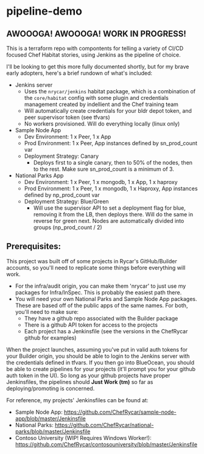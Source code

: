 # pipeline-demo

## AWOOOGA! AWOOOGA! WORK IN PROGRESS!

This is a terraform repo with compontents for telling a variety of CI/CD focused Chef Habitat stories, using Jenkins as the pipeline of choice. 

I'll be looking to get this more fully documented shortly, but for my brave early adopters, here's a brief rundown of what's included:

* Jenkins server
  * Uses the `nrycar/jenkins` habitat package, which is a combination of the `core/habitat` config with some plugin and credentials management created by indellient and the Chef training team
  * Will automatically create credentials for your bldr depot token, and peer supervisor token (see tfvars)
  * No workers provisioned. Will do everything locally (linux only)
* Sample Node App
  * Dev Environment: 1 x Peer, 1 x App
  * Prod Environment: 1 x Peer, App instances defined by sn_prod_count var
  * Deployment Strategy: Canary
    * Deploys first to a single canary, then to 50% of the nodes, then to the rest. Make sure sn_prod_count is a minimum of 3.
* National Parks App
  * Dev Environment: 1 x Peer, 1 x mongodb, 1 x App, 1 x haproxy
  * Prod Environment: 1 x Peer, 1 x mongodb, 1 x Haproxy, App instances defined by np_prod_count var
  * Deployment Strategy: Blue/Green
    * Will use the supervisor API to set a deployment flag for blue, removing it from the LB, then deploys there. Will do the same in reverse for green next. Nodes are automatically divided into groups (np_prod_count / 2)

## Prerequisites:

This project was built off of some projects in Rycar's GitHub/Builder accounts, so you'll need to replicate some things before everything will work.

* For the infra/audit origin, you can make them 'nrycar' to just use my packages for Infra/InSpec. This is probably the easiest path there.
* You will need your own National Parks and Sample Node App packages. These are based off of the public apps of the same names. For both, you'll need to make sure:
  * They have a github repo associated with the Builder package
  * There is a github API token for access to the projects
  * Each project has a Jenkinsfile (see the versions in the ChefRycar github for examples)

When the project launches, assuming you've put in valid auth tokens for your Builder origin, you should be able to login to the Jenkins server with the credentials defined in tfvars. If you then go into BlueOcean, you should be able to create pipelines for your projects (it'll prompt you for your github auth token in the UI). So long as your github projects have proper Jenkinsfiles, the pipelines should **Just Work (tm)** so far as deploying/promoting is concerned.

For reference, my projects' Jenkinsfiles can be found at:
* Sample Node App: https://github.com/ChefRycar/sample-node-app/blob/master/Jenkinsfile
* National Parks: https://github.com/ChefRycar/national-parks/blob/master/Jenkinsfile
* Contoso University (WIP! Requires Windows Worker!): https://github.com/ChefRycar/contosouniversity/blob/master/Jenkinsfile

